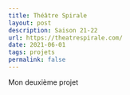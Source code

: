 ```yaml
---
title: Théâtre Spirale
layout: post
description: Saison 21-22
url: https://theatrespirale.com/
date: 2021-06-01
tags: projets
permalink: false
---
```

Mon deuxième projet
